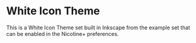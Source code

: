<!--
  SPDX-FileCopyrightText: 2024-2025 Nicotine+ Contributors
  SPDX-License-Identifier: GPL-3.0-or-later
-->

# White Icon Theme

This is a White Icon Theme set built in Inkscape from the example set that can be enabled in the Nicotine+ preferences.

